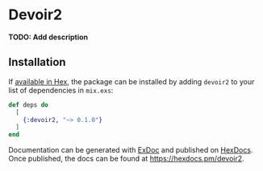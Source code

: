 # Devoir2

**TODO: Add description**

## Installation

If [available in Hex](https://hex.pm/docs/publish), the package can be installed
by adding `devoir2` to your list of dependencies in `mix.exs`:

```elixir
def deps do
  [
    {:devoir2, "~> 0.1.0"}
  ]
end
```

Documentation can be generated with [ExDoc](https://github.com/elixir-lang/ex_doc)
and published on [HexDocs](https://hexdocs.pm). Once published, the docs can
be found at <https://hexdocs.pm/devoir2>.

